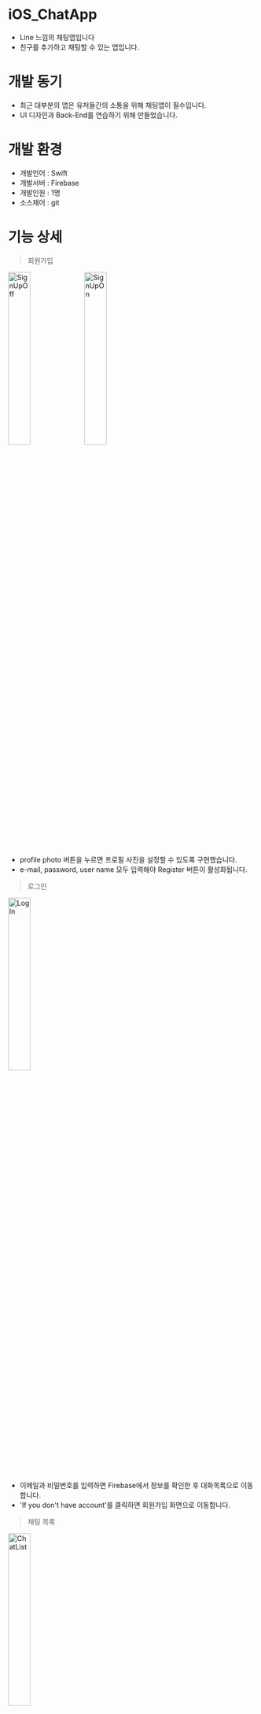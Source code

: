 # iOS_ChatApp
- Line 느낌의 채팅앱입니다
- 친구를 추가하고 채팅할 수 있는 앱입니다. 

# 개발 동기 
- 최근 대부분의 앱은 유저들간의 소통을 위해 채팅앱이 필수입니다.
- UI 디자인과 Back-End를 연습하기 위해 만들었습니다.

# 개발 환경 
- 개발언어 : Swift
- 개발서버 : Firebase
- 개발인원 : 1명 
- 소스제어 : git 

# 기능 상세 
> 회원가입

<img src="https://user-images.githubusercontent.com/60722292/116387150-77c4ba00-a855-11eb-8589-bb0cff97d20b.png" alt="SignUpOff" width="30%" height="30%"/></img>
<img src="https://user-images.githubusercontent.com/60722292/116387154-785d5080-a855-11eb-9540-2ba9df07d62e.png" alt="SignUpOn" width="30%" height="30%"/></img>
- profile photo 버튼을 누르면 프로필 사진을 설정할 수 있도록 구현했습니다.
- e-mail, password, user name 모두 입력해야 Register 버튼이 활성화됩니다.


> 로그인

<img src="https://user-images.githubusercontent.com/60722292/116387144-76938d00-a855-11eb-9101-13679a2d1c55.png" alt="LogIn" width="30%" height="30%"/></img>
- 이메일과 비밀번호를 입력하면 Firebase에서 정보를 확인한 후 대화목록으로 이동합니다. 
- 'If you don't have account'를 클릭하면 회원가입 화면으로 이동합니다. 


> 채팅 목록

<img src="https://user-images.githubusercontent.com/60722292/116387156-78f5e700-a855-11eb-9a7c-1956083961cb.png" alt="ChatList" width="30%" height="30%"/></img>
- 우측 상단의 NEW CHAT을 누르면 채팅 상대 추가 화면으로 이동합니다. 
- 채팅하고 있는 유저의 프로필 사진, 최근 메시지, 최근 메시지 도착 시간 등을 표시합니다. 
- 셀을 선택하면 대화창으로 넘어갑니다. 


> 채팅추가

<img src="https://user-images.githubusercontent.com/60722292/116387148-76938d00-a855-11eb-9976-e3d36a9677bd.png" alt="AddChat" width="30%" height="30%"/></img>
- 유저를 선택한 후 우측 상단의 버튼을 클릭하면 채팅룸이 만들어집니다. 
- 나를 제외한 다른 유저들이 표시됩니다. 

> 채팅룸

<img src="https://user-images.githubusercontent.com/60722292/116387130-72676f80-a855-11eb-970a-a47a9bfc9531.png" alt="ChatRoom" width="30%" height="30%"/></img>
- UID를 통해 상대방과 나의 메시지를 구분합니다. 
- UID를 통해 식별된 메시지는 내가 보냈을 경우와 상대가 보낸 경우 각각 다른 텍스트 필드에 입력됩니다. 

# 리뷰 
- 스토리보드를 사용해 많은 디자인을 해 본 것이 큰 도움이 되었습니다.
- 생명주기에 대해 많이 공부하게 되었습니다. viewDidLoad에 넣었을 경우와 viewWillAppear에 넣을 경우 동작의 차이 등, 정확한 시점에 정확한 동작이 일어나야 하는 것을 경험했습니다. 
- extension과 protocol을 사용해 보면서 Java와 C#과 다른 차이를 많이 공부할 수 있었습니다.
- UI 디자인이 Android Studio의 디자인이나 C#의 Winform보다 편하다고 느꼈습니다. 
- git flow를 사용하고, 커밋 메시지의 규칙을 만들어 소스관리를 했습니다. (CLI & Source Tree)
<img width="551" alt="gitflow" src="https://user-images.githubusercontent.com/60722292/116410598-e6af0c80-a86f-11eb-868e-7343766dfb0f.png">

# 계획 
- 마이페이지 추가 & 프로필 관리 기능 추가 
- 동영상, 사진 전송 기능 추가 
- Velog에 개념 정리 

